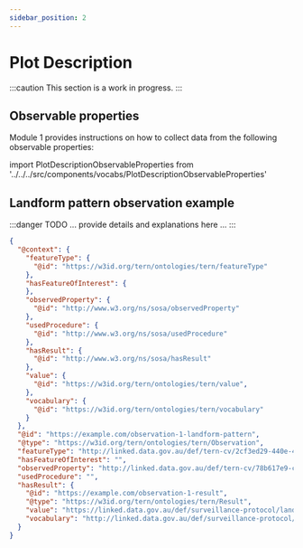 ```yaml
---
sidebar_position: 2
---
```


# Plot Description

:::caution
This section is a work in progress.
:::


## Observable properties

Module 1 provides instructions on how to collect data from the following observable properties:

import PlotDescriptionObservableProperties from '../../../src/components/vocabs/PlotDescriptionObservableProperties'

<PlotDescriptionObservableProperties />

## Landform pattern observation example

:::danger TODO
... provide details and explanations here ...
:::

```json
{
  "@context": {
    "featureType": {
      "@id": "https://w3id.org/tern/ontologies/tern/featureType"
    },
    "hasFeatureOfInterest": {
    },
    "observedProperty": {
      "@id": "http://www.w3.org/ns/sosa/observedProperty"
    },
    "usedProcedure": {
      "@id": "http://www.w3.org/ns/sosa/usedProcedure"
    },
    "hasResult": {
      "@id": "http://www.w3.org/ns/sosa/hasResult"
    },
    "value": {
      "@id": "https://w3id.org/tern/ontologies/tern/value",
    },
    "vocabulary": {
      "@id": "https://w3id.org/tern/ontologies/tern/vocabulary"
    }
  },
  "@id": "https://example.com/observation-1-landform-pattern",
  "@type": "https://w3id.org/tern/ontologies/tern/Observation",
  "featureType": "http://linked.data.gov.au/def/tern-cv/2cf3ed29-440e-4a50-9bbc-5aab30df9fcd",
  "hasFeatureOfInterest": "",
  "observedProperty": "http://linked.data.gov.au/def/tern-cv/78b617e9-cd18-40b7-ad38-efc30579e680",
  "usedProcedure": "",
  "hasResult": {
    "@id": "https://example.com/observation-1-result",
    "@type": "https://w3id.org/tern/ontologies/tern/Result",
    "value": "https://linked.data.gov.au/def/surveillance-protocol/landform-pattern/1",
    "vocabulary": "http://linked.data.gov.au/def/surveillance-protocol/landform-pattern"
  }
}
```
